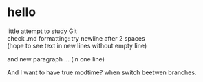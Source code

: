 # hello

  little attempt to study Git  
check .md formatting: try newline after 2 spaces  
(hope to see text in new lines without empty line)

and new paragraph
... (in one line)


And I want to have true modtime? when switch beetwen branches.

